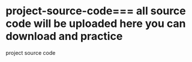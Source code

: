 # project-source-code=== all source code will be uploaded here you can download and practice 
project source code
